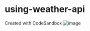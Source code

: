 # using-weather-api
Created with CodeSandbox
![image](https://user-images.githubusercontent.com/39098806/177081376-5771b012-7413-4475-83c3-fc42cf140891.png)

